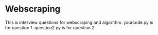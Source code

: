 # Webscraping
This is interview questions for webscraping and algorithm. yourcode.py is for question 1. question2.py is for question 2
